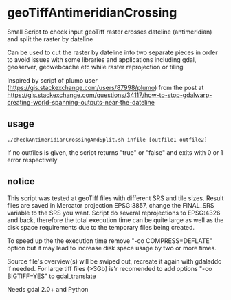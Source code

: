 # geoTiffAntimeridianCrossing
Small Script to check input geoTiff raster crosses dateline (antimeridian) and split the raster by dateline

Can be used to cut the raster by dateline into two separate pieces in order to avoid issues with some libraries and applications including gdal, geoserver, geowebcache etc while raster reprojection or tiling 

Inspired by script of plumo user (https://gis.stackexchange.com/users/87998/plumo)
from the post at https://gis.stackexchange.com/questions/34117/how-to-stop-gdalwarp-creating-world-spanning-outputs-near-the-dateline

## usage 
```./checkAntimeridianCrossingAndSplit.sh infile [outfile1 outfile2]```

If no outfiles is given, the script returns "true" or "false" and exits with 0 or 1 error respectively

## notice
This script was tested at geoTiff files with different SRS and tile sizes. Result files are saved in Mercator projection EPSG:3857, change the FINAL_SRS variable to the SRS you want.
Script do several reprojections to EPSG:4326 and back, therefore the total execution time can be quite large as well as the disk space requirements due to the temporary files being created.

To speed up the the execution time remove "-co COMPRESS=DEFLATE" option but it may lead to increase disk space usage by two or more times.

Source file's overview(s) will be swiped out, recreate it again with gdaladdo if needed.
For large tiff files (>3Gb) is'r recomended to add options "-co BIGTIFF=YES" to gdal_translate

Needs gdal 2.0+ and Python
